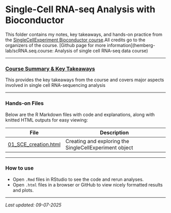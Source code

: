 # Single-Cell RNA-seq Analysis with Bioconductor

This folder contains my notes, key takeaways, and hands-on practice from the [SingleCellExperiment Bioconductor course](https://www.singlecellcourse.org/scrna-seq-analysis-with-bioconductor.html).All credits go to the organizers of the course.
[Github page for more information](hemberg-lab/scRNA.seq.course: Analysis of single cell RNA-seq data course)

---

### [Course Summary & Key Takeaways]()
This provides the key takeaways from the course and covers major aspects involved in single cell RNA-sequencing analysis

---

### Hands-on Files

Below are the R Markdown files with code and explanations, along with knitted HTML outputs for easy viewing:

| File                  | Description                                   |
|-----------------------|-----------------------------------------------|
| [01_SCE_creation.html](01_SCE_creation.html) | Creating and exploring the SingleCellExperiment object |

---

### How to use

- Open `.Rmd` files in RStudio to see the code and rerun analyses.
- Open `.html` files in a browser or GitHub to view nicely formatted results and plots.

---

*Last updated: 09-07-2025*
